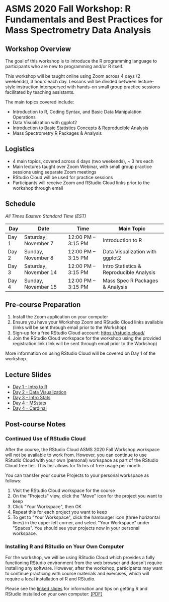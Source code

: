 # ASMS 2020 Fall Workshop: R Fundamentals and Best Practices for Mass Spectrometry Data Analysis

## Workshop Overview

The goal of this workshop is to introduce the R programming language to participants who are new to programming and/or R itself.

This workshop will be taught online using Zoom across 4 days (2 weekends), 3 hours each day.  Lessons will be divided between lecture-style instruction interspersed with hands-on small group practice sessions facilitated by teaching assistants.

The main topics covered include:

* Introduction to R, Coding Syntax, and Basic Data Manipulation Operations
* Data Visualization with ggplot2
* Introduction to Basic Statistics Concepts & Reproducible Analysis
* Mass Spectrometry R Packages & Analysis


## Logistics

* 4 main topics, covered across 4 days (two weekends), ~ 3 hrs each
* Main lectures taught over Zoom Webinar, with small group practice sessions using separate Zoom meetings
* RStudio Cloud will be used for practice sessions
* Participants will receive Zoom and RStudio Cloud links prior to the workshop through email

## Schedule

*All Times Eastern Standard Time (EST)*

| Day | Date | Time | Main Topic | 
| --- | --- | --- | --- |
| Day 1 | Saturday, November 7 | 12:00 PM – 3:15 PM | Introduction to R |
| Day 2 | Sunday, November 8 | 12:00 PM – 3:15 PM | Data Visualization with ggplot2 |
| Day 3 | Saturday, November 14 | 12:00 PM – 3:15 PM | Intro Statistics & Reproducible Analysis |
| Day 4 | Sunday, November 15 | 12:00 PM – 3:15 PM | Mass Spec R Packages & Analysis |


## Pre-course Preparation

1. Install the Zoom application on your computer
2. Ensure you have your Workshop Zoom and RStudio Cloud links available (links will be sent through email prior to the Workshop)
3. Sign-up for a free RStudio Cloud account: https://rstudio.cloud/
4. Join the RStudio Cloud workspace for the workshop using the provided registration link (link will be sent through email prior to the Workshop)

More information on using RStudio Cloud will be covered on Day 1 of the workshop.


## Lecture Slides

* [Day 1 - Intro to R](https://github.com/ZenBrayn/asms_2020_fall_workshop/blob/main/presentations/Day1-benz-introToR.pdf)
* [Day 2 - Data Visualization](https://github.com/ZenBrayn/asms_2020_fall_workshop/blob/main/presentations/Day2-bemis-dataViz.pdf)
* [Day 3 - Intro Stats](https://www.dropbox.com/s/uo37ga15maqml1b/Day3-vitek-introStat.pdf?dl=0)
* [Day 4 - MSstats](https://www.dropbox.com/s/po2iscdm2xw7z7u/Day4-vitek-MSstats.pdf?dl=0)
* [Day 4 - Cardinal](https://www.dropbox.com/sh/n5ivf8cnqakycz9/AABX5wMHiJXz4NpJkmYY_Je3a?dl=0) 


## Post-course Notes

### Continued Use of RStudio Cloud

After the course, the RStudio Cloud ASMS 2020 Fall Workshop workspace will not be available to work from.  However, you can continue to use RStudio Cloud with your own (personal) workspace as part of the RStudio Cloud free tier.  This tier allows for 15 hrs of free usage per month.

You can transfer your course Projects to your personal workspace as follows:

1. Visit the RStudio Cloud workspace for the course
2. On the "Projects" view, click the "Move" icon for the project you want to keep
3. Click "Your Workspace", then OK
4. Repeat this for each project you want to keep
5. To get to "Your Workspace", click the hamburger icon (three horizontal lines) in the upper left corner, and select "Your Workspace" under "Spaces".  You should see your projects now in your personal workspace.

### Installing R and RStudio on Your Own Computer

For the workshop, we will be using RStudio Cloud which provides a fully functioning RStudio environment from the web browser and doesn't require installing any software.  However, after the workshop, participants may want to continue practicing with course materials and exercises, which will require a local installation of R and RStudio.

Please see the [linked slides](https://github.com/ZenBrayn/asms_2020_fall_workshop/blob/main/presentations/installing_r_and_rstudio.pdf) for information and tips on getting R and RStudio installed on your own computer: [[PDF]](https://github.com/ZenBrayn/asms_2020_fall_workshop/blob/main/presentations/installing_r_and_rstudio.pdf)

